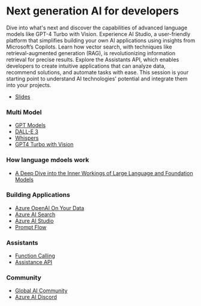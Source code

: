 # Next generation AI for developers
Dive into what's next and discover the capabilities of advanced language models like GPT-4 Turbo with Vision. Experience AI Studio, a user-friendly platform that simplifies building your own AI applications using insights from Microsoft’s Copilots. Learn how vector search, with techniques like retrieval-augmented generation (RAG), is revolutionizing information retrieval for precise results. Explore the Assistants API, which enables developers to create intuitive applications that can analyze data, recommend solutions, and automate tasks with ease. This session is your starting point to understand AI technologies' potential and integrate them into your projects.

- [Slides](https://speakerdeck.com/hnky/04d71f9572714a98e1b7f2003d415b0a)


### Multi Model
- [GPT Models](https://learn.microsoft.com/azure/ai-services/openai/concepts/models)
- [DALL-E 3](https://learn.microsoft.com/azure/ai-services/openai/dall-e-quickstart)
- [Whispers](https://learn.microsoft.com/azure/ai-services/openai/whisper-quickstart)
- [GPT4 Turbo with Vision](https://learn.microsoft.com/azure/ai-services/openai/gpt-v-quickstart)

### How language mdoels work
- [A Deep Dive into the Inner Workings of Large Language and Foundation Models](https://www.youtube.com/watch?v=vMVHj9VIrLA)

### Building Applications
- [Azure OpenAI On Your Data](https://learn.microsoft.com/azure/ai-services/openai/concepts/use-your-data?tabs=ai-search)
- [Azure AI Search](https://learn.microsoft.com/azure/search/)
- [Azure AI Studio](https://learn.microsoft.com/azure/ai-studio/)
- [Prompt Flow](https://learn.microsoft.com/azure/ai-studio/how-to/prompt-flow)

### Assistants
- [Function Calling](https://learn.microsoft.com/azure/ai-services/openai/how-to/function-calling)
- [Assistance API](https://learn.microsoft.com/azure/ai-services/openai/how-to/assistant)

### Community
- [Global AI Community](https://globalai.community/)
- [Azure AI Discord]()
